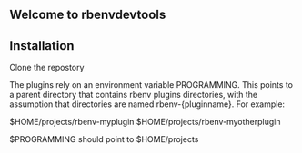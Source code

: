 ## Welcome to rbenvdevtools

## Installation

Clone the repostory

The plugins rely on an environment variable PROGRAMMING. This points to a parent directory
that contains rbenv plugins directories, with the assumption that directories are named
rbenv-{pluginname}. For example:

$HOME/projects/rbenv-myplugin
$HOME/projects/rbenv-myotherplugin

$PROGRAMMING should point to $HOME/projects
